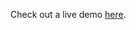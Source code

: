 Check out a live demo [here](https://food-recipe-app-git-main-vamsi-hanumantus-projects.vercel.app/).
